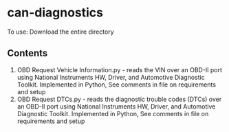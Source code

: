 # can-diagnostics

To use: Download the entire directory

## Contents

1. OBD Request Vehicle Information.py	- reads the VIN over an OBD-II port using National Instruments HW, Driver, and Automotive Diagnostic Toolkit. Implemented in Python, See comments in file on requirements and setup
1. OBD Request DTCs.py - reads the diagnostic trouble codes (DTCs) over an OBD-II port using National Instruments HW, Driver, and Automotive Diagnostic Toolkit. Implemented in Python, See comments in file on requirements and setup
